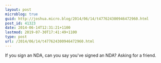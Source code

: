```yaml
---
layout: post
microblog: true
guid: http://joshua.micro.blog/2014/06/14/t477624300946472960.html
post_id: 41323
date: 2014-06-14T12:31:21+1100
lastmod: 2019-07-30T17:41:49+1100
type: post
url: /2014/06/14/t477624300946472960.html
---
```

If you sign an NDA, can you say you've signed an NDA? Asking for a friend.
